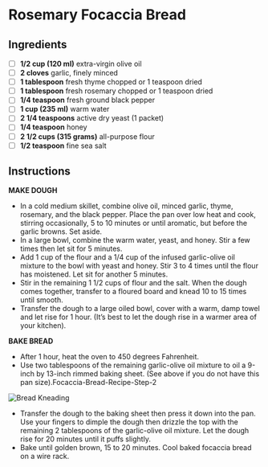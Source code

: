 # Rosemary Focaccia Bread

## Ingredients

- [ ] **1/2 cup (120 ml)** extra-virgin olive oil
- [ ] **2 cloves** garlic, finely minced
- [ ] **1 tablespoon** fresh thyme chopped or 1 teaspoon dried
- [ ] **1 tablespoon** fresh rosemary chopped or 1 teaspoon dried
- [ ] **1/4 teaspoon** fresh ground black pepper
- [ ] **1 cup (235 ml)** warm water
- [ ] **2 1/4 teaspoons** active dry yeast (1 packet)
- [ ] **1/4 teaspoon** honey
- [ ] **2 1/2 cups (315 grams)** all-purpose flour
- [ ] **1/2 teaspoon** fine sea salt

## Instructions

**MAKE DOUGH**

- In a cold medium skillet, combine olive oil, minced garlic, thyme, rosemary, and the black pepper. Place the pan over low heat and cook, stirring occasionally, 5 to 10 minutes or until aromatic, but before the garlic browns. Set aside.
- In a large bowl, combine the warm water, yeast, and honey. Stir a few times then let sit for 5 minutes.
- Add 1 cup of the flour and a 1/4 cup of the infused garlic-olive oil mixture to the bowl with yeast and honey. Stir 3 to 4 times until the flour has moistened. Let sit for another 5 minutes.
- Stir in the remaining 1 1/2 cups of flour and the salt. When the dough comes together, transfer to a floured board and knead 10 to 15 times until smooth.
- Transfer the dough to a large oiled bowl, cover with a warm, damp towel and let rise for 1 hour. (It’s best to let the dough rise in a warmer area of your kitchen).

**BAKE BREAD**

- After 1 hour, heat the oven to 450 degrees Fahrenheit.
- Use two tablespoons of the remaining garlic-olive oil mixture to oil a 9-inch by 13-inch rimmed baking sheet. (See above if you do not have this pan size).Focaccia-Bread-Recipe-Step-2

![Bread Kneading](https://www.inspiredtaste.net/wp-content/uploads/2012/12/Focaccia-Bread-Recipe-Step-3.jpg)

- Transfer the dough to the baking sheet then press it down into the pan. Use your fingers to dimple the dough then drizzle the top with the remaining 2 tablespoons of the garlic-olive oil mixture. Let the dough rise for 20 minutes until it puffs slightly.
- Bake until golden brown, 15 to 20 minutes. Cool baked focaccia bread on a wire rack.
